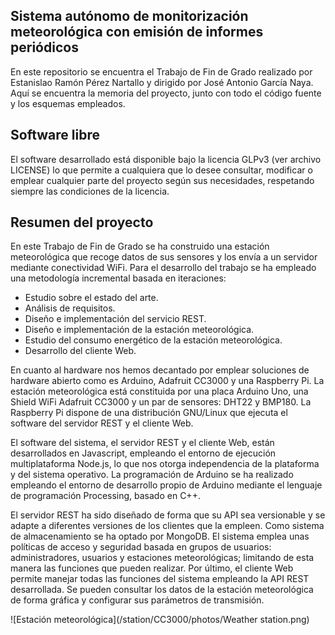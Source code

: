 ## Sistema autónomo de monitorización meteorológica con emisión de informes periódicos

En este repositorio se encuentra el Trabajo de Fin de Grado realizado por Estanislao Ramón Pérez Nartallo y dirigido por José Antonio García Naya. Aquí se encuentra la memoria del proyecto, junto con todo el código fuente y los esquemas empleados.

## Software libre

El software desarrollado está disponible bajo la licencia GLPv3 (ver archivo LICENSE) lo que permite a cualquiera que lo desee consultar, modificar o emplear cualquier parte del proyecto según sus necesidades, respetando siempre las condiciones de la licencia.

## Resumen del proyecto

En este Trabajo de Fin de Grado se ha construido una estación meteorológica que recoge datos de sus sensores y los envía a un servidor mediante conectividad WiFi.
Para el desarrollo del trabajo se ha empleado una metodología incremental basada en iteraciones:
* Estudio sobre el estado del arte.
* Análisis de requisitos.
* Diseño e implementación del servicio REST.
* Diseño e implementación de la estación meteorológica.
* Estudio del consumo energético de la estación meteorológica.
* Desarrollo del cliente Web.


En cuanto al hardware nos hemos decantado por emplear soluciones de hardware abierto como es Arduino, Adafruit CC3000 y una Raspberry Pi. La estación meteorológica está constituida por una placa Arduino Uno, una Shield WiFi Adafruit CC3000 y un par de sensores: DHT22 y BMP180. La Raspberry Pi dispone de una distribución GNU/Linux que ejecuta el software del servidor REST y el cliente Web.

El software del sistema, el servidor REST y el cliente Web, están desarrollados en Javascript, empleando el entorno de ejecución multiplataforma Node.js, lo que nos otorga independencia de la plataforma y del sistema operativo. La programación de Arduino se ha realizado empleando el entorno de desarrollo propio de Arduino mediante el lenguaje de programación Processing, basado en C++.

El servidor REST ha sido diseñado de forma que su API sea versionable y se adapte a diferentes versiones de los clientes que la empleen. Como sistema de almacenamiento se ha optado por MongoDB. El sistema emplea unas políticas de acceso y seguridad basada en grupos de usuarios: administradores, usuarios y estaciones meteorológicas; limitando de esta manera las funciones que pueden realizar.
Por último, el cliente Web permite manejar todas las funciones del sistema empleando la API REST desarrollada. Se pueden consultar los datos de la estación meteorológica de forma gráfica y configurar sus parámetros de transmisión.


![Estación meteorológica](/station/CC3000/photos/Weather station.png) 
